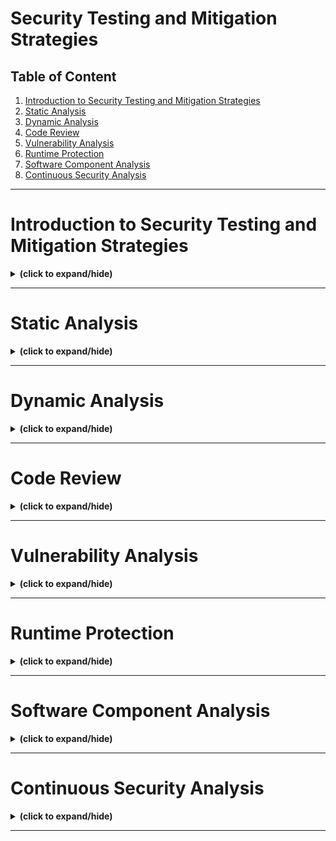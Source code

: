 # Security Testing and Mitigation Strategies

## Table of Content
1. [Introduction to Security Testing and Mitigation Strategies](#intro)
2. [Static Analysis](#static_analysis)
3. [Dynamic Analysis](#dynamic_analysis)
4. [Code Review](#code_review)
5. [Vulnerability Analysis](#vulnerability_analysis)
6. [Runtime Protection](#runtime_protection)
7. [Software Component Analysis](#software_component_analysis)
8. [Continuous Security Analysis](#continuous_security_analysis)

---

<a id="intro"></a>
# Introduction to Security Testing and Mitigation Strategies
<details close>
<summary><b>(click to expand/hide)</b></summary>
<!-- MarkdownTOC -->

## Objectives
After completing this module, you will be able to:
- Describe security testing.
- Describe mitigation strategies.
- List five key mitigation strategies.

## What is Security Testing?
- Security testing involves procedures for comparing the states of an application or a system to ensure they meet security standards.
- A secure code baseline should be established during development to facilitate these comparisons.
- It is essential to perform security tests on all new code to minimize the risk of security breaches.
- Security tests are also necessary after code changes to identify new vulnerabilities.

## Security Testing in the Software Development Lifecycle (SDLC)
- Security testing occurs during the Test stage of the SDLC, alongside code review.
- While prioritized during the Test phase, security testing should be integrated throughout the entire SDLC.

## Steps in Security Testing
1. Establish a secure baseline during the development phase.
2. Perform functional security testing to ensure the software behaves as expected under security requirements.
   - Functional testing includes:
     - **Ad hoc testing:** Conducted upon the discovery of vulnerabilities.
     - **Exploratory testing:** Involves testing theories or ideas outside formal testing structures.

## Automated Security Testing
- **Unit Testing:** Focuses on individual classes and methods to validate API contracts.
- **Integration Testing:** Tests the integration of multiple classes within an application across different application tiers.
- **Automation Frameworks:** Tools like BDD-Security, Mittn, and Gauntlt automate security testing and simplify integration with other security tools.

## Key Mitigation Strategies
1. **Use JSON for API Data:** Prefer JSON over XML for its simplicity and faster parsing.
2. **Implement Secure Coding Practices:** Establish and communicate security standards within your team and organization.
3. **Use Vulnerability Scanners:** Automate scanning to identify vulnerabilities in code.
4. **Threat Modeling:** Understand potential bad actor behaviors to better secure applications.
5. **Stay Updated with OWASP Top 10:** Regularly review and incorporate the OWASP Top 10 list into security testing practices.

## Summary
- Security tests are crucial for comparing the state of applications against security standards.
- Functional security testing is integral to ensuring software meets security requirements.
- Utilizing automated testing and strategic mitigation can significantly reduce the risks and impacts of security threats.

<!-- /MarkdownTOC -->
</details>

---

<a id="static_analysis"></a>
# Static Analysis
<details close>
<summary><b>(click to expand/hide)</b></summary>
<!-- MarkdownTOC -->

## What is Static Analysis?
- **Static Analysis** is the examination of all code or runtime binaries without execution to detect common vulnerabilities.
- **Static Application Security Testing (SAST):** Specifically examines source code to identify security flaws, making it a crucial aspect of securing your organization's applications.
- SAST tools may integrate with DevOps processes through APIs and do not necessarily require complete code to function.
- Static analysis is comprehensive and may take significant time due to its thorough nature.

## Role in the Software Development Lifecycle (SDLC)
- Static analysis is typically conducted early in the SDLC, before software testing begins.
- In DevOps environments, static analysis occurs during the Develop stage and establishes an automatic feedback loop, alerting developers to issues from the start.

## Benefits of Using Static Analysis
1. **Depth:** 
   - Covers most conceivable avenues of code execution, providing a robust analysis during the build phase.
   - Offers detailed feedback on potential problems based on predefined criteria.
2. **Speed:** 
   - Automated tools significantly expedite the analysis process compared to manual methods.
   - Early detection of issues reduces the cost and time needed for fixes.
3. **Accuracy:** 
   - High accuracy in identifying potential errors through automated scanning.
   - Leverages up-to-date knowledge of vulnerabilities, surpassing manual reviews in both scope and detail.

## Summary
- Static analysis serves as an effective debugging method that inspects source code before execution.
- It is integral to the early stages of the SDLC, particularly within DevOps frameworks.
- The primary tools for static analysis operate on the file system, analyzing code statically without execution.
- Key advantages of static analysis include depth, speed, and accuracy in maintaining coding standards and ensuring software quality.

<!-- /MarkdownTOC -->
</details>

---

<a id="dynamic_analysis"></a>
# Dynamic Analysis
<details close>
<summary><b>(click to expand/hide)</b></summary>
<!-- MarkdownTOC -->

## What is Dynamic Analysis?
- Dynamic analysis involves testing and evaluating an application during its execution, often used on fully built applications.
- Unlike static analysis which occurs during development, dynamic analysis is typically performed in staging, pre-production, or post-deployment stages.
- This method allows for testing in real-time scenarios without the need for creating artificial test cases.

## Dynamic Application Security Testing (DAST)
- DAST evaluates applications from the outside in, simulating attacks to identify potential threats, behaving similarly to how an attacker would.
- It performs black-box testing by analyzing the behaviors of inputs and outputs, without access to the source code.

## Benefits of Using Dynamic Analysis
1. **Crawling Application Interfaces:**
   - Dynamic analysis tools start from the root URL and assess the application’s security by attempting to exploit vulnerabilities.
   - This approach helps in identifying and patching security weaknesses effectively.

2. **Performing Insightful Tests:**
   - Tests various inputs through user actions like URLs or forms, ideally using a dummy database to avoid real data corruption.
   - Provides detailed insights on how the application reacts to these inputs, identifying if the application performs as expected or if it encounters errors.

3. **Flushing Out Faults in Dynamic Code Paths:**
   - Detects errors that might be missed during static analysis by testing code paths dynamically as the code runs.
   - Offers real and accurate results, aiding in pinpointing necessary code adjustments.

## Summary
- Dynamic analysis tests and evaluates an application as it runs, crucial for identifying real-time vulnerabilities and behavioral issues.
- Benefits include the ability to simulate attacks (as DAST does), gain insights from dynamic testing of inputs, and detect faults in dynamic code paths that might be overlooked by other testing methods.
- The process helps ensure that applications are robust against potential threats and perform correctly under varied conditions.

<!-- /MarkdownTOC -->
</details>

---

<a id="code_review"></a>
# Code Review
<details close>
<summary><b>(click to expand/hide)</b></summary>
<!-- MarkdownTOC -->

## Code Review in Security Testing
- Code review is a crucial component of security testing within the DevOps community.
- It integrates automated static analysis security testing (SAST) and manual inspection to identify security flaws and vulnerabilities.
- Effective early in the development cycle, code review can be implemented at any stage of the SDLC to address security concerns promptly.

## Types of Code Review
### Automated Review
- **Suitability:** Best for large codebases with many files, allowing for rapid and efficient evaluation.
- **Integration:** Often used during coding and continuous integration to perform validation checks before merging pull requests.
- **Tools:** Utilizes free or paid automated tools to detect vulnerabilities in real-time. Advanced teams might use SAST tools for additional insights.

### Manual Review
- **Detection:** Capable of identifying issues that automated tests may miss, including subtle logic errors.
- **Requirements:** Requires a senior or experienced developer to thoroughly examine the code's complex control and logic flows.
- **Process:** Time-consuming and needs careful examination of the code, ideally during every pull request to manage smaller, manageable chunks of code efficiently.

## Best Practices for Code Review
- **Frequent Reviews:** It is more effective to review smaller sections of code (50 to 100 lines) in each pull request than to tackle large swaths of code later in the development process.
- **Security Focus:** Reviews should particularly look for threats in exposed or security-critical components of the source code.
- **Policy Guidelines:** Establish and follow clear policies during manual reviews to ensure consistency and coverage.

## Summary
- Code review is essential for identifying and mitigating security risks in software development.
- There are two main types of code review: automated and manual, each with specific advantages and contexts for use.
- Secure code review not only speeds up the identification of security issues but also enhances the overall quality and security of the application.

<!-- /MarkdownTOC -->
</details>

---

<a id="vulnerability_analysis"></a>
# Vulnerability Analysis
<details close>
<summary><b>(click to expand/hide)</b></summary>
<!-- MarkdownTOC -->


<!-- /MarkdownTOC -->
</details>

---

<a id="runtime_protection"></a>
# Runtime Protection
<details close>
<summary><b>(click to expand/hide)</b></summary>
<!-- MarkdownTOC -->


<!-- /MarkdownTOC -->
</details>

---


<a id="software_component_analysis"></a>
# Software Component Analysis
<details close>
<summary><b>(click to expand/hide)</b></summary>
<!-- MarkdownTOC -->


<!-- /MarkdownTOC -->
</details>

---

<a id="continuous_security_analysis"></a>
# Continuous Security Analysis
<details close>
<summary><b>(click to expand/hide)</b></summary>
<!-- MarkdownTOC -->


<!-- /MarkdownTOC -->
</details>

---
